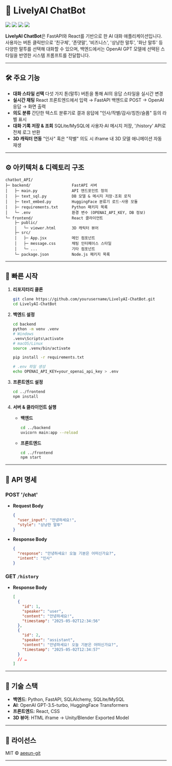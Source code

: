 # 🤖 LivelyAI ChatBot

<img src="https://img.shields.io/badge/Python-3670A0?style=for-the-badge&logo=python&logoColor=white"/> <img src="https://img.shields.io/badge/FastAPI-009688?style=for-the-badge&logo=fastapi&logoColor=white"/> <img src="https://img.shields.io/badge/React-20232A?style=for-the-badge&logo=react&logoColor=61DAFB"/> <img src="https://img.shields.io/badge/OpenAI-412991?style=for-the-badge&logo=openai&logoColor=white"/>

**LivelyAI ChatBot**은 FastAPI와 React를 기반으로 한 AI 대화 애플리케이션입니다.
사용자는 버튼 클릭만으로 '친구체', '존댓말', '비즈니스', '상냥한 말투', '화난 말투' 등 다양한 말투를 선택해 대화할 수 있으며,
백엔드에서는 OpenAI GPT 모델에 선택된 스타일을 반영한 시스템 프롬프트를 전달합니다.

---

## 🛠 주요 기능

* **대화 스타일 선택**
  다섯 가지 톤(말투) 버튼을 통해 AI의 응답 스타일을 실시간 변경
* **실시간 채팅**
  React 프론트엔드에서 입력 → FastAPI 백엔드로 POST → OpenAI 응답 → 화면 출력
* **의도 분류**
  간단한 텍스트 분류기로 결과 응답에 "인사/작별/감사/칭찬/슬픔" 등의 라벨 표시
* **대화 기록 저장 & 조회**
  SQLite/MySQL에 사용자·AI 메시지 저장, '/history' API로 전체 로그 반환
* **3D 캐릭터 연동**
  "인사" 혹은 "작별" 의도 시 iframe 내 3D 모델 애니메이션 자동 재생

---

## ⚙️ 아키텍처 & 디렉토리 구조

```
chatbot_API/
├─ backend/                  FastAPI 서버
│   ├─ main.py               API 엔드포인트 정의
│   ├─ text_sql.py           DB 모델 & 메시지 저장·조회 로직
│   ├─ text_embed.py         HuggingFace 분류기 로드·사용 모듈
│   ├─ requirements.txt      Python 패키지 목록
│   └─ .env                  환경 변수 (OPENAI_API_KEY, DB 정보)
└─ frontend/                 React 클라이언트
    ├─ public/
    │   └─ viewer.html       3D 캐릭터 뷰어
    ├─ src/
    │   ├─ App.jsx           메인 컴포넌트
    │   ├─ message.css       채팅 인터페이스 스타일
    │   └─ ...               기타 컴포넌트
    └─ package.json          Node.js 패키지 목록
```

---

## 🚀 빠른 시작

1. **리포지터리 클론**

   ```bash
   git clone https://github.com/yourusername/LivelyAI-ChatBot.git
   cd LivelyAI-ChatBot
   ```

2. **백엔드 설정**

   ```bash
   cd backend
   python -m venv .venv
   # Windows
   .venv\Scripts\activate
   # macOS/Linux
   source .venv/bin/activate

   pip install -r requirements.txt

   # .env 파일 생성
   echo OPENAI_API_KEY=your_openai_api_key > .env
   ```

3. **프론트엔드 설정**

   ```bash
   cd ../frontend
   npm install
   ```

4. **서버 & 클라이언트 실행**

   * **백엔드**

     ```bash
     cd ../backend
     uvicorn main:app --reload
     ```

   * **프론트엔드**

     ```bash
     cd ../frontend
     npm start
     ```

---

## 📡 API 명세

### POST '/chat'

* **Request Body**

  ```json
  {
    "user_input": "안녕하세요!",
    "style": "상냥한 말투"
  }
  ```
* **Response Body**

  ```json
  {
    "response": "안녕하세요! 오늘 기분은 어떠신가요?",
    "intent": "인사"
  }
  ```

### GET `/history`

* **Response Body**

  ```json
  [
    {
      "id": 1,
      "speaker": "user",
      "content": "안녕하세요!",
      "timestamp": "2025-05-02T12:34:56"
    },
    {
      "id": 2,
      "speaker": "assistant",
      "content": "안녕하세요! 오늘 기분은 어떠신가요?",
      "timestamp": "2025-05-02T12:34:57"
    }
    // …
  ]
  ```

---

## 🧰 기술 스택

* **백엔드**: Python, FastAPI, SQLAlchemy, SQLite/MySQL
* **AI**: OpenAI GPT-3.5-turbo, HuggingFace Transformers
* **프론트엔드**: React, CSS
* **3D 뷰어**: HTML iframe → Unity/Blender Exported Model

---

## 📝 라이선스

MIT © [aeeun-git](https://github.com/aeeun-git)

---

